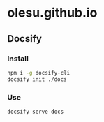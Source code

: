 # olesu.github.io

## Docsify

### Install

```bash
npm i -g docsify-cli
docsify init ./docs
```

### Use

```bash
docsify serve docs
```
